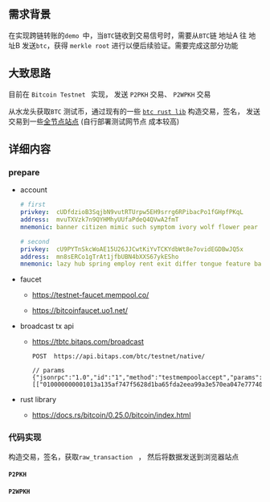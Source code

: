 ## 需求背景

在实现跨链转账的`demo `中，当`BTC`链收到交易信号时，需要从`BTC`链 地址A 往 地址B 发送`btc`，获得 `merkle root` 进行以便后续验证。需要完成这部分功能



## 大致思路

目前在 `Bitcoin Testnet ` 实现， 发送 `P2PKH` 交易、 `P2WPKH` 交易

从水龙头获取`BTC` 测试币，通过现有的一些 [`btc rust lib`](https://docs.rs/bitcoin/0.25.0/bitcoin/index.html)   构造交易，签名， 发送交易到一些[全节点站点]() (自行部署测试网节点 成本较高)



## 详细内容

### prepare

- account

  ```yaml
  # first 
  privkey:  cUDfdzioB3SqjbN9vutRTUrpw5EH9srrg6RPibacPo1fGHpfPKqL
  address:  mvuTXVzk7n9QYHMhyUUfaPdeQ4QVwA2fmT
  mnemonic: banner citizen mimic such symptom ivory wolf flower pear female deputy surge
  
  # second
  privkey:  cU9PYTnSkcWoAE15U26JJCwtKiYvTCKYdbWt8e7ovidEGDBwJQ5x
  address:  mn8sERCo1gTrAt1jfbUBN4bXXS67ykESho
  mnemonic: lazy hub spring employ rent exit differ tongue feature badge stage extend
  ```

  

- faucet

  - https://testnet-faucet.mempool.co/

  - https://bitcoinfaucet.uo1.net/

- broadcast tx api

  - https://tbtc.bitaps.com/broadcast

    ```http
    POST  https://api.bitaps.com/btc/testnet/native/
    
    // params 
    {"jsonrpc":"1.0","id":"1","method":"testmempoolaccept","params":[["010000000001013a135af747f5628d1ba65fda2eea99a3e570ea047e77740402ea51479b476ff4000000000000000000010833010000000000160014a8cb707e4d0a5c6e690189bc0065a8f787aabced024830450221009c6e1af5a9c0d1fa942a462fc2f5dbb5971a4112d8f425a46822e7c38a15cfa20220173b83f0f577ceb3bea02f09f04159132e25886c5c52bd166192a1d75f1f7ba801210227de674775b35b06fca8ed06a492c817d542cc08b8d4f64d3717d4af70134d8000000000"]]}
    ```

- rust library

  - https://docs.rs/bitcoin/0.25.0/bitcoin/index.html



### 代码实现

构造交易，签名，获取`raw_transaction ` ， 然后将数据发送到浏览器站点

####  `P2PKH` 



####  `P2WPKH` 